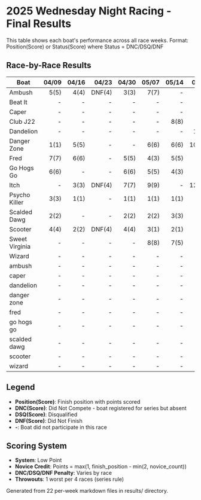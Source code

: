 # 2025 Wednesday Night Racing - Final Results

<!-- markdownlint-disable MD013 -->

This table shows each boat's performance across all race weeks.
Format: Position(Score) or Status(Score) where Status = DNC/DSQ/DNF

## Race-by-Race Results

| Boat | 04/09 | 04/16 | 04/23 | 04/30 | 05/07 | 05/14 | 05/21 | 05/28 | 06/04 | 06/11 | 06/18 | 07/02 | 07/09 | 07/16 | 07/23 | 07/30 | 08/06 | 08/13 | 08/20 | 08/27 | 09/10 | 09/17 |
|---|---:|---:|---:|---:|---:|---:|---:|---:|---:|---:|---:|---:|---:|---:|---:|---:|---:|---:|---:|---:|---:|---:|
| Ambush | 5(5) | 4(4) | DNF(4) | 3(3) | 7(7) | - | 1(1) | 1(1) | 1(1) | 2(2) | - | - | - | 8(7) | DNF(11) | 2(2) | 5(5) | 2(2) | 4(4) | - | 4(4) | 2(2) |
| Beat It | - | - | - | - | - | - | - | - | - | - | - | - | - | - | - | - | - | - | - | - | DNF(8) | 5(5) |
| Caper | - | - | - | - | - | - | - | - | - | - | - | - | 3(3) | - | DNF(11) | - | - | - | - | 6(6) | - | 4(4) |
| Club J22 | - | - | - | - | - | 8(8) | 7(7) | - | - | - | DNF(12) | - | - | - | - | - | - | - | - | - | - | - |
| Dandelion | - | - | - | - | - | - | 11(9) | 6(4) | - | - | 9(9) | - | - | - | - | - | - | - | 9(9) | 10(10) | - | - |
| Danger Zone | 1(1) | 5(5) | - | - | 6(6) | 6(6) | 10(10) | 5(5) | 8(8) | - | 6(6) | - | - | 3(3) | DNF(11) | - | - | - | 1(1) | 3(3) | 2(1) | - |
| Fred | 7(7) | 6(6) | - | 5(5) | 4(3) | 5(5) | 5(4) | - | 7(7) | 3(3) | 8(8) | - | 2(2) | 4(4) | DNF(9) | 3(3) | 1(1) | 6(5) | 7(6) | 8(7) | - | 3(3) |
| Go Hogs Go | 6(6) | - | - | 6(6) | 5(5) | 4(3) | 4(3) | 3(2) | 3(2) | - | 3(3) | - | DNF(5) | 7(6) | DNF(11) | 8(8) | - | 4(3) | 6(6) | 2(2) | 3(2) | - |
| Itch | - | 3(3) | DNF(4) | 7(7) | 9(9) | - | 12(12) | - | - | - | 5(5) | - | 1(1) | 5(5) | DNF(11) | 5(4) | 3(3) | 1(1) | 5(4) | 5(5) | 6(5) | - |
| Psycho Killer | 3(3) | 1(1) | - | 1(1) | 1(1) | 1(1) | 2(2) | - | 5(5) | 1(1) | 1(1) | - | - | 1(1) | DNF(11) | 4(4) | - | - | 3(3) | 1(1) | 1(1) | 1(1) |
| Scalded Dawg | 2(2) | - | - | 2(2) | 2(2) | 3(3) | 3(3) | 2(2) | 2(2) | - | 2(2) | - | - | - | DNF(11) | 1(1) | - | 3(3) | 2(2) | 4(4) | - | - |
| Scooter | 4(4) | 2(2) | DNF(4) | 4(4) | 3(1) | 2(1) | 6(4) | - | 4(2) | - | 4(2) | - | DNF(5) | 6(4) | DNF(9) | - | 2(2) | 5(3) | - | - | - | - |
| Sweet Virginia | - | - | - | - | 8(8) | 7(5) | 8(7) | - | - | 4(4) | 10(8) | - | - | 9(8) | - | 7(6) | 4(4) | 7(7) | 10(9) | 7(7) | - | - |
| Wizard | - | - | - | - | - | - | 9(7) | 4(2) | 6(6) | DNF(6) | 7(7) | - | - | 2(2) | DNF(11) | 6(5) | - | - | 8(8) | 9(9) | 5(5) | - |
| ambush | - | - | - | - | - | - | - | - | - | - | - | 3(3) | - | - | - | - | - | - | - | - | - | - |
| caper | - | - | - | - | - | - | - | - | - | - | - | 9(9) | - | - | - | - | - | - | - | - | - | - |
| dandelion | - | - | - | - | - | - | - | - | - | - | - | 7(7) | - | - | - | - | - | - | - | - | - | - |
| danger zone | - | - | - | - | - | - | - | - | - | - | - | 1(1) | - | - | - | - | - | - | - | - | - | - |
| fred | - | - | - | - | - | - | - | - | - | - | - | 2(2) | - | - | - | - | - | - | - | - | - | - |
| go hogs go | - | - | - | - | - | - | - | - | - | - | - | 6(5) | - | - | - | - | - | - | - | - | - | - |
| scalded dawg | - | - | - | - | - | - | - | - | - | - | - | 4(4) | - | - | - | - | - | - | - | - | - | - |
| scooter | - | - | - | - | - | - | - | - | - | - | - | 5(3) | - | - | - | - | - | - | - | - | - | - |
| wizard | - | - | - | - | - | - | - | - | - | - | - | 8(7) | - | - | - | - | - | - | - | - | - | - |

## Legend

- **Position(Score)**: Finish position with points scored
- **DNC(Score)**: Did Not Compete - boat registered for series but absent
- **DSQ(Score)**: Disqualified
- **DNF(Score)**: Did Not Finish
- **-**: Boat did not participate in this race

## Scoring System

- **System**: Low Point
- **Novice Credit**: Points = max(1, finish_position - min(2, novice_count))
- **DNC/DSQ/DNF Penalty**: Varies by race
- **Throwouts**: 1 worst per 4 races (series rule)

Generated from 22 per-week markdown files in results/ directory.
